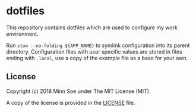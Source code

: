 # dotfiles

This repository contains dotfiles which are used to configure my work
environment.

Run `stow --no-folding ${APP_NAME}` to symlink configuration into its parent directory.
Configuration files with user specific values are stored in files ending with
`.local`, use a copy of the example file as a base for your own.

## License

Copyright (c) 2018 Minn Soe under The MIT License (MIT).

A copy of the license is provided in the [LICENSE](./LICENSE) file.
